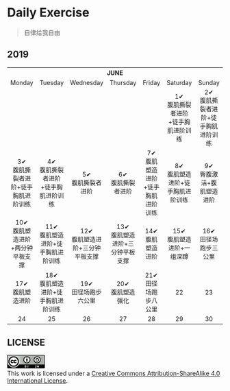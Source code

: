 # Daily Exercise
> 自律给我自由

## 2019

<table>
    <tr>
        <th colspan="7">JUNE</th>
    </tr>
    <tr align="center">
        <td>Monday</td>
        <td>Tuesday</td>
        <td>Wednesday</td>
        <td>Thursday</td>
        <td>Friday</td>
        <td>Saturday</td>
        <td>Sunday</td>
   </tr>
  <tr align="center">
      <td></td>
      <td></td>
      <td></td>
      <td></td>
      <td></td>
      <td>1✔<br>腹肌撕裂者进阶+徒手胸肌进阶训练</td>
      <td>2✔<br>腹肌撕裂者进阶+徒手胸肌进阶训练</td>
   </tr>
  <tr align="center">
      <td>3✔<br>腹肌撕裂者进阶+徒手胸肌进阶训练</td>
      <td>4✔<br>腹肌撕裂者进阶+徒手胸肌进阶训练</td>
      <td>5✔<br>腹肌撕裂者进阶</td>
      <td>6✔<br>腹肌撕裂者进阶</td>
      <td>7✔<br>腹肌塑造进阶+徒手胸肌进阶训练</td>
      <td>8✔<br>腹肌塑造进阶+徒手胸肌进阶训练</td>
      <td>9✔<br>臀腹激活+腹肌塑造进阶</td>
   </tr>
  <tr align="center">
      <td>10✔<br>腹肌塑造进阶+两分钟平板支撑</td>
      <td>11✔<br>腹肌塑造进阶+徒手胸肌进阶训练</td>
      <td>12✔<br>腹肌塑造进阶+三分钟平板支撑</td>
      <td>13✔<br>腹肌塑造进阶+三分钟平板支撑</td>
      <td>14✔<br>腹肌塑造进阶</td>
      <td>15✔<br>腹肌塑造进阶+一组深蹲</td>
      <td>16✔<br>田径场跑步三公里</td>
   </tr>
  <tr align="center">
      <td>17✔<br>腹肌塑造进阶</td>
      <td>18✔<br>腹肌塑造进阶+徒手胸肌进阶训练</td>
      <td>19✔<br>田径场跑步六公里</td>
      <td>20✔<br>腹肌塑造强化</td>
      <td>21✔<br>田径场跑步八公里</td>
      <td>22</td>
      <td>23</td>
   </tr>
  <tr align="center">
      <td>24</td>
      <td>25</td>
      <td>26</td>
      <td>27</td>
      <td>28</td>
      <td>29</td>
      <td>30</td>
   </tr>
</table>

## LICENSE
<a rel="license" href="https://github.com/yanglbme/daily-exercise/blob/master/LICENSE"><img alt="Creative Commons License" style="border-width:0" src="./images/cc-by-sa-88x31.png" /></a><br />This work is licensed under a <a rel="license" href="http://creativecommons.org/licenses/by-sa/4.0/">Creative Commons Attribution-ShareAlike 4.0 International License</a>.
